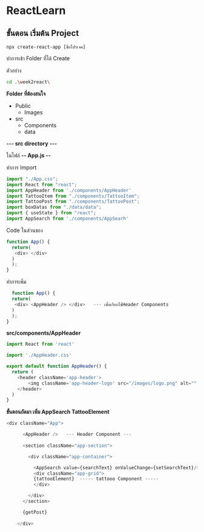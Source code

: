 # ReactLearn

## ขั้นตอน เริ่มต้น Project

```console
npx create-react-app [ชื่อโปรเจค]
```

ทำการเข้า Folder ที่ได้ Create 

ตัวอย่าง
```bash
cd .\week2react\
```

**Folder ที่ต้องสนใจ** 
* Public
  * Images  
* src
  * Components
  * data


**--- src directory ---**

ในไฟล์ **-- App.js --**

ทำการ Import

```javascript
import "./App.css";
import React from "react";
import AppHeader from './components/AppHeader'
import TattooItem from "./components/TattooItem";
import TattooPost from "./components/TattooPost";
import boxDatas from "./data/data";
import { useState } from "react";
import AppSearch from './components/AppSearh'
```

Code ในส่วนของ 
```Javascript
function App() {
  return(
   <div> </div>
  )
  );
}
```

ทำการเพิ่ม
```javascript
  function App() {
  return(
   <div> <AppHeader /> </div>   --- เพื่อเรียกใช้Header Components
  )
  );
}
```

**src/components/AppHeader**
```Javascript
import React from 'react'

import './AppHeader.css'

export default function AppHeader() {
  return (
    <header className='app-header'>
        <img className='app-header-logo' src="/images/logo.png" alt="" />
    </header>
  )
}
```


**ขั้นตอนถัดมา เพิ่ม AppSearch TattooElement**
```javascript
<div className="App">

      <AppHeader />   --- Header Component ---
      
      <section className="app-section">

        <div className="app-container">

          <AppSearch value={searchText} onValueChange={setSearchText}/>       ----- AppSearch Component -----
          <div className="app-grid">
          {tattooElement}  ----- tattooo Component -----
          </div>

        </div>
      </section>

      {getPost}
      
    </div>
```






